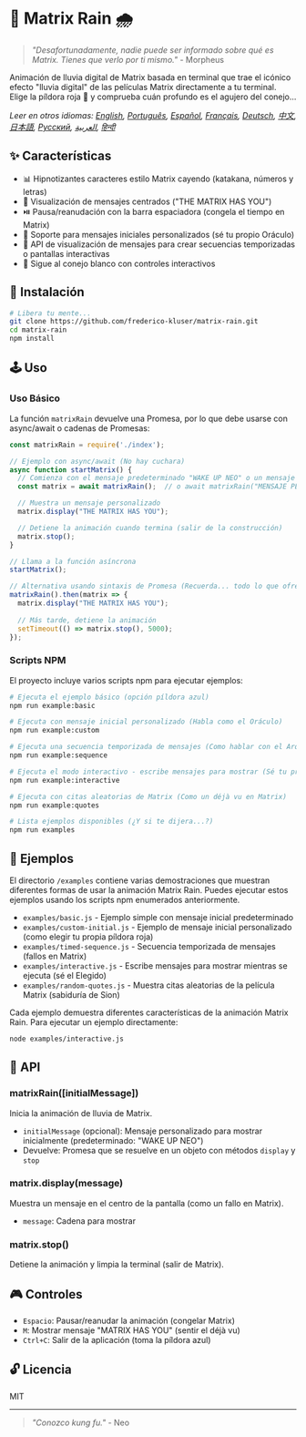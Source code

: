 # 🧠 Matrix Rain 🌧️

> *"Desafortunadamente, nadie puede ser informado sobre qué es Matrix. Tienes que verlo por ti mismo."* - Morpheus

Animación de lluvia digital de Matrix basada en terminal que trae el icónico efecto "lluvia digital" de las películas Matrix directamente a tu terminal. Elige la píldora roja 💊 y comprueba cuán profundo es el agujero del conejo...

*Leer en otros idiomas: [English](README.en.md), [Português](README.pt-br.md), [Español](README.es.md), [Français](README.fr.md), [Deutsch](README.de.md), [中文](README.zh.md), [日本語](README.ja.md), [Русский](README.ru.md), [العربية](README.ar.md), [हिन्दी](README.hi.md)*

## ✨ Características

- 📊 Hipnotizantes caracteres estilo Matrix cayendo (katakana, números y letras)
- 💬 Visualización de mensajes centrados ("THE MATRIX HAS YOU")
- ⏯️ Pausa/reanudación con la barra espaciadora (congela el tiempo en Matrix)
- 📝 Soporte para mensajes iniciales personalizados (sé tu propio Oráculo)
- 🔄 API de visualización de mensajes para crear secuencias temporizadas o pantallas interactivas
- 🐇 Sigue al conejo blanco con controles interactivos

## 💾 Instalación

```bash
# Libera tu mente...
git clone https://github.com/frederico-kluser/matrix-rain.git
cd matrix-rain
npm install
```

## 🕹️ Uso

### Uso Básico

La función `matrixRain` devuelve una Promesa, por lo que debe usarse con async/await o cadenas de Promesas:

```javascript
const matrixRain = require('./index');

// Ejemplo con async/await (No hay cuchara)
async function startMatrix() {
  // Comienza con el mensaje predeterminado "WAKE UP NEO" o un mensaje personalizado
  const matrix = await matrixRain();  // o await matrixRain("MENSAJE PERSONALIZADO");

  // Muestra un mensaje personalizado
  matrix.display("THE MATRIX HAS YOU");

  // Detiene la animación cuando termina (salir de la construcción)
  matrix.stop();
}

// Llama a la función asíncrona
startMatrix();

// Alternativa usando sintaxis de Promesa (Recuerda... todo lo que ofrezco es la verdad)
matrixRain().then(matrix => {
  matrix.display("THE MATRIX HAS YOU");
  
  // Más tarde, detiene la animación
  setTimeout(() => matrix.stop(), 5000);
});
```

### Scripts NPM

El proyecto incluye varios scripts npm para ejecutar ejemplos:

```bash
# Ejecuta el ejemplo básico (opción píldora azul)
npm run example:basic

# Ejecuta con mensaje inicial personalizado (Habla como el Oráculo)
npm run example:custom

# Ejecuta una secuencia temporizada de mensajes (Como hablar con el Arquitecto)
npm run example:sequence

# Ejecuta el modo interactivo - escribe mensajes para mostrar (Sé tu propio Agente)
npm run example:interactive

# Ejecuta con citas aleatorias de Matrix (Como un déjà vu en Matrix)
npm run example:quotes

# Lista ejemplos disponibles (¿Y si te dijera...?)
npm run examples
```

## 🧪 Ejemplos

El directorio `/examples` contiene varias demostraciones que muestran diferentes formas de usar la animación Matrix Rain.
Puedes ejecutar estos ejemplos usando los scripts npm enumerados anteriormente.

- `examples/basic.js` - Ejemplo simple con mensaje inicial predeterminado
- `examples/custom-initial.js` - Ejemplo de mensaje inicial personalizado (como elegir tu propia píldora roja)
- `examples/timed-sequence.js` - Secuencia temporizada de mensajes (fallos en Matrix)
- `examples/interactive.js` - Escribe mensajes para mostrar mientras se ejecuta (sé el Elegido)
- `examples/random-quotes.js` - Muestra citas aleatorias de la película Matrix (sabiduría de Sion)

Cada ejemplo demuestra diferentes características de la animación Matrix Rain. Para ejecutar un ejemplo directamente:

```bash
node examples/interactive.js
```

## 🔌 API

### matrixRain([initialMessage])

Inicia la animación de lluvia de Matrix.

- `initialMessage` (opcional): Mensaje personalizado para mostrar inicialmente (predeterminado: "WAKE UP NEO")
- Devuelve: Promesa que se resuelve en un objeto con métodos `display` y `stop`

### matrix.display(message)

Muestra un mensaje en el centro de la pantalla (como un fallo en Matrix).

- `message`: Cadena para mostrar

### matrix.stop()

Detiene la animación y limpia la terminal (salir de Matrix).

## 🎮 Controles

- `Espacio`: Pausar/reanudar la animación (congelar Matrix)
- `M`: Mostrar mensaje "MATRIX HAS YOU" (sentir el déjà vu)
- `Ctrl+C`: Salir de la aplicación (toma la píldora azul)

## 🔓 Licencia

MIT

---

> *"Conozco kung fu."* - Neo